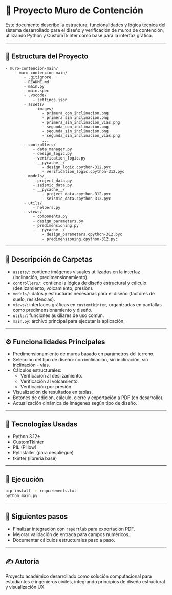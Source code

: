 # 📐 Proyecto Muro de Contención

Este documento describe la estructura, funcionalidades y lógica técnica del sistema desarrollado para el diseño y verificación de muros de contención, utilizando Python y CustomTkinter como base para la interfaz gráfica.

---

## 📁 Estructura del Proyecto

```plaintext
- muro-contencion-main/
    - muro-contencion-main/
        - .gitignore
        - README.md
        - main.py
        - main.spec
        - .vscode/
            - settings.json
        - assets/
            - images/
                - primera_con_inclinacion.png
                - primera_sin_inclinacion.png
                - primera_sin_inclinacion_vias.png
                - segunda_con_inclinacion.png
                - segunda_sin_inclinacion.png
                - segunda_sin_inclinacion_vias.png
                ...
        - controllers/
            - data_manager.py
            - design_logic.py
            - verification_logic.py
            - __pycache__/
                - design_logic.cpython-312.pyc
                - verification_logic.cpython-312.pyc
        - models/
            - project_data.py
            - seismic_data.py
            - __pycache__/
                - project_data.cpython-312.pyc
                - seismic_data.cpython-312.pyc
        - utils/
            - helpers.py
        - views/
            - components.py
            - design_parameters.py
            - predimensioning.py
            - __pycache__/
                - design_parameters.cpython-312.pyc
                - predimensioning.cpython-312.pyc
```

---

## 🧩 Descripción de Carpetas

- `assets/`: contiene imágenes visuales utilizadas en la interfaz (inclinación, predimensionamiento).
- `controllers/`: contiene la lógica de diseño estructural y cálculo (deslizamiento, volcamiento, presión).
- `models/`: datos y estructuras necesarias para el diseño (factores de suelo, resistencias).
- `views/`: interfaces gráficas en `customtkinter`, organizadas en pantallas como predimensionamiento y diseño.
- `utils/`: funciones auxiliares de uso común.
- `main.py`: archivo principal para ejecutar la aplicación.

---

## ⚙️ Funcionalidades Principales

- Predimensionamiento de muros basado en parámetros del terreno.
- Selección del tipo de diseño: con inclinación, sin inclinación, sin inclinación - vías.
- Cálculos estructurales:
  - Verificación al deslizamiento.
  - Verificación al volcamiento.
  - Verificación por presión.
- Visualización de resultados en tablas.
- Botones de edición, cálculo, cierre y exportación a PDF (en desarrollo).
- Actualización dinámica de imágenes según tipo de diseño.

---

## 🔢 Tecnologías Usadas

- Python 3.12+
- CustomTkinter
- PIL (Pillow)
- PyInstaller (para despliegue)
- tkinter (librería base)

---

## 🚀 Ejecución

```bash
pip install -r requirements.txt
python main.py
```

---

## 📌 Siguientes pasos

- Finalizar integración con `reportlab` para exportación PDF.
- Mejorar validación de entrada para campos numéricos.
- Documentar cálculos estructurales paso a paso.

---

## ✍️ Autoría

Proyecto académico desarrollado como solución computacional para estudiantes e ingenieros civiles, integrando principios de diseño estructural y visualización UX.